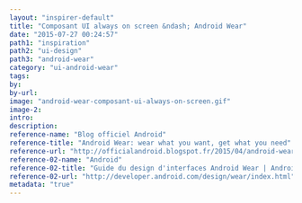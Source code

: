 ```yaml
---
layout: "inspirer-default"
title: "Composant UI always on screen &ndash; Android Wear"
date: "2015-07-27 00:24:57"
path1: "inspiration"
path2: "ui-design"
path3: "android-wear"
category: "ui-android-wear"
tags:
by:
by-url:
image: "android-wear-composant-ui-always-on-screen.gif"
image-2:
intro:
description:
reference-name: "Blog officiel Android"
reference-title: "Android Wear: wear what you want, get what you need"
reference-url: "http://officialandroid.blogspot.fr/2015/04/android-wear-wear-what-you-want-get.html"
reference-02-name: "Android"
reference-02-title: "Guide du design d'interfaces Android Wear | Android Developers"
reference-02-url: "http://developer.android.com/design/wear/index.html"
metadata: "true"
---
```

